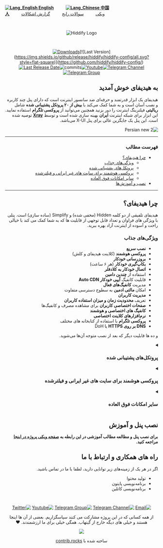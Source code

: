 
<div align="left" markdown="1">

[**![Lang_English](https://user-images.githubusercontent.com/125398461/229074810-599bd7f9-0bc1-44a9-b76e-90bf7e182314.png) English**](https://github.com/hiddify/hiddify-config/blob/main/README.md)&nbsp;&nbsp;&nbsp;&nbsp;&nbsp;&nbsp;&nbsp;&nbsp;&nbsp;&nbsp;[**![Lang_Chinese](https://user-images.githubusercontent.com/125398461/236453142-16f3a81e-8f40-403d-a452-34c4c9ed8f64.png) 中国人**](https://github.com/hiddify/hiddify-config/blob/main/README_cn.md)&nbsp;&nbsp;&nbsp;&nbsp;&nbsp;&nbsp;&nbsp;&nbsp;&nbsp;&nbsp;[ویکی](https://github.com/hiddify/hiddify-config/wiki/Home_Fa)&nbsp;&nbsp;&nbsp;&nbsp;&nbsp;&nbsp;&nbsp;&nbsp;&nbsp;&nbsp;[سوالات رایج](https://github.com/hiddify/hiddify-config/discussions/categories/q-a-%D8%B3%D9%88%D8%A7%D9%84%D8%A7%D8%AA-%D8%B1%D8%A7%DB%8C%D8%AC)&nbsp;&nbsp;&nbsp;&nbsp;&nbsp;&nbsp;&nbsp;&nbsp;&nbsp;&nbsp;[گزارش اشکالات](https://github.com/hiddify/hiddify-config/issues)


</div>

<div align="left" markdown="1">




</div>
<br>
<div align=center markdown="1">

![Hiddify Logo](https://user-images.githubusercontent.com/125398461/227777845-a4d0f86b-faa2-4f2b-a410-4aa5f68bfe19.png)

</div>
<br>
<div align=center>

<!--[![Total Downloads](https://img.shields.io/github/downloads/hiddify/hiddify-config/total?label=downloads%20after%202023%2F03%2F27%2011%3A00%20&style=flat-square)](https://github.com/hiddify/hiddify-config/)-->
[![Downloads](https://static.pepy.tech/badge/hiddifypanel?style=flat-square&v3)](https://pepy.tech/project/hiddifypanel?display=monthly&versions=2.*&versions=1.*&versions=3.*)[![Last Version](https://img.shields.io/github/release/hiddify/hiddify-config/all.svg?style=flat-square)](https://github.com/hiddify/hiddify-config/)[![Last Release Date](https://img.shields.io/github/release-date/hiddify/hiddify-config.svg?style=flat-square)](https://github.com/hiddify/hiddify-config/)![commits](https://img.shields.io/github/commit-activity/m/hiddify/hiddify-config?style=flat-square)[![Youtube](https://img.shields.io/youtube/channel/views/UCxrmeMvVryNfB4XL35lXQNg?label=Youtube&style=flat-square&logo=youtube)](https://www.youtube.com/@hiddify)[![Telegram Channel](https://img.shields.io/endpoint?label=Channel&style=flat-square&url=https%3A%2F%2Ftg.sumanjay.workers.dev%2Fhiddify&color=blue)](https://telegram.dog/hiddify)[![Telegram Group](https://img.shields.io/endpoint?color=neon&label=Support%20Group&style=flat-square&url=https%3A%2F%2Ftg.sumanjay.workers.dev%2Fhiddify_board)](https://telegram.dog/hiddify_board)
<!--
[![GitHub Stars](https://img.shields.io/tokei/lines/github/hiddify/hiddify-config.svg)](https://github.com/hiddify/hiddify-config/)
[![GitHub Stars](https://img.shields.io/github/stars/hiddify/hiddify-config.svg)](https://github.com/hiddify/hiddify-config/)
[![GitHub Forks](https://img.shields.io/github/forks/hiddify/hiddify-config.svg)](https://github.com/hiddify/hiddify-config/)
-->



</div>

<div dir="rtl" markdown="1">

## به هیدیفای خوش آمدید
هیدیفای یک ابزار قدرتمند و حرفه‌ای ضد سانسور اینترنت است که دارای پنل چند کاربره و نصب آسان است و به شما کمک می‌کند با **بیش از ۲۰ پروتکل پشتیبانی شده** شامل **ریالیتی** فیلترینگ اینترنت را دور بزنید همچنین می‌توانید از **پروکسی تلگرام** استفاده نمایید. این ابزار برای شبکه اینترنت **ایران** بهینه سازی شده است و توسط <a href="https://github.com/XTLS/Xray-core#installation" target="_blank">**Xray**</a> توصیه شده است. این پنل یک جایگزین عالی برای پنل X-UI می‌باشد.

![Persian new 2](https://user-images.githubusercontent.com/125398461/234265877-56660d3c-6185-4948-b676-77f317834372.png)

<!--
![Persian new](https://user-images.githubusercontent.com/125398461/234179101-0dec8ade-29f7-49a4-8a77-4ce1ead1e04f.png)
![farsi_demo](https://user-images.githubusercontent.com/114227601/228013297-240d6945-874f-4836-9b0d-0e1ba072481f.png)

![farsi_demo](https://user-images.githubusercontent.com/125398461/233846669-9a18a866-6c6e-49bd-9513-b2caa74be01d.png)
-->


***
### فهرست مطالب
- [چرا هیدیفای؟](#%DA%86%D8%B1%D8%A7-%D9%87%DB%8C%D8%AF%DB%8C%D9%81%D8%A7%DB%8C)
  - [ویژگی‌های جذاب](#%D9%88%DB%8C%DA%98%DA%AF%DB%8C%D9%87%D8%A7%DB%8C-%D8%AC%D8%B0%D8%A7%D8%A8)
  - [پروتکل‌های پشتیبانی شده](#%D9%BE%D8%B1%D9%88%D8%AA%DA%A9%D9%84%D9%87%D8%A7%DB%8C-%D9%BE%D8%B4%D8%AA%DB%8C%D8%A8%D8%A7%D9%86%DB%8C-%D8%B4%D8%AF%D9%87)
  - [پروکسی هوشمند برای سایت های غیر ایرانی و فیلترشده](#%D9%BE%D8%B1%D9%88%DA%A9%D8%B3%DB%8C-%D9%87%D9%88%D8%B4%D9%85%D9%86%D8%AF-%D8%A8%D8%B1%D8%A7%DB%8C-%D8%B3%D8%A7%DB%8C%D8%AA-%D9%87%D8%A7%DB%8C-%D8%BA%DB%8C%D8%B1-%D8%A7%DB%8C%D8%B1%D8%A7%D9%86%DB%8C-%D9%88-%D9%81%DB%8C%D9%84%D8%AA%D8%B1%D8%B4%D8%AF%D9%87)
  - [سایر امکانات فوق العاده](#%D8%B3%D8%A7%DB%8C%D8%B1-%D8%A7%D9%85%DA%A9%D8%A7%D9%86%D8%A7%D8%AA-%D9%81%D9%88%D9%82-%D8%A7%D9%84%D8%B9%D8%A7%D8%AF%D9%87)
- [نصب و آموزش‌ها](#)

***
## چرا هیدیفای؟
هیدیفای تلفیقی از دو کلمه Hidden (مخفی شده) و Simplify (ساده سازی) است. پنلی با ويژگی های فراوان و تعداد قابل توجهی از قابلیت ها که به شما کمک می کند با خیالی راحت و آسوده از اینترنت آزاد بهره ببرید.

### ویژگی‌های جذاب 

- **نصب سریع**
- **پروکسی هوشمند** (کلاینت هیدیفای و کلش)
- **بروزرسانی خودکار**
- **بکاپ‌گیری خودکار** (هر ۶ ساعت)
- **اتصال خودکار به کلادفلر**
- استفاده از **چندین دامین**
- قابلیت کانفیگ **آیپی خودکار Auto CDN**
- مدیریت **کانفیگ‌های فعال**
- امکان **مالتی ادمین** به سطوح دسترسی متفاوت
- **مدیریت کاربران**
- تعریف **محدودیت زمان و میزان استفاده کاربران**
- **صفحات اختصاصی کاربران** برای مشاهده مصرف و کانفیگ‌ها
- **کانفیگ های اختصاصی و هوشمند**
- **نرم‌افزار‌های کلاینت اختصاصی**
- **پروکسی تلگرام** با استفاده از کتابخانه های مختلف
- **DNS بر روی HTTPS** یا DoH


و ده ها قابلیت دیگر که بعد از نصب متوجه آن‌ها می‌شوید.
<details markdown="1"> <summary><h3>پروتکل‌های پشتیبانی شده</h3></summary> 


| پروتکل‌های پشتیبانی شده | پروتکل‌های پشتیبانی شده | پروتکل‌های پشتیبانی شده |
| - | - | - |
| **دایرکت** | **CDN** | **دامین فرانتینگ** |
|Trojan:<br>- TLS WS<br>- TLS TCP<br>- TLS gRPC<br>- TLS H2 WS<br>- TLS H2 TCP<br>- TLS H2 gRPC<br> |  Trojan:<br>- TLS WS<br>- TLS gRPC<br>- TLS H2 WS<br>- TLS H2 gRPC<br><br><br>| Trojan:<br>- TLS WS Fake<br><br><br><br><br><br> |
| Vless:<br>- TLS WS<br>- HTTP WS<br>- TLS XTLS<br>- TLS gRPC<br>- TLS H2 TLS<br>- TLS H2 WS<br>- TLS H2 gRPC<br>- Reality XTLS<br>- Reality gRPC | Vless:<br>- TLS WS<br>- TLS gRPC<br>- HTTP WS<br>- TLS H2 WS<br>- TLS H2 gRPC<br><br><br><br><br>| Vless:<br>- TLS WS Fake<br>- HTTP WS Fake<br><br><br><br><br><br><br><br> |
| Vmess:<br>- TLS WS<br>- TLS TCP<br>- HTTP WS<br>- HTTP TCP<br>- TLS gRPC<br>- TLS H2 WS<br>- TLS H2 TCP<br> | Vmess:<br>- TLS WS<br>- TLS gRPC<br>- HTTP WS<br>- TLS H2 WS<br>- TLS H2 gRPC<br><br><br> | Vmess:<br>- TLS WS Fake<br>- HTTP WS Fake<br><br><br><br><br><br> |
| V2ray:<br>- TLS WS<br>- HTTP WS<br>- TLS H2 |  V2ray:<br>- TLS WS<br>- HTTP WS<br>- TLS H2 | |
| Shadowsocks:<br>- TLS Shadowtls<br>- HTTP Shadowtls<br>- TLS H2 Shadowtls<br>- TLS H3 Shadowtls  | | |

<!--
| Supported Configs | Supported Configs |
| - | - |
| ♥ **Telegram Proxy** ♥ | **vless+xtls** |
| **Web Socket (cdn support)**:<br> - vless+tls+ws <br>- trojan+tls+ws <br> - vmess+tls+ws | **h2+tls**:<br> - vless+tls<br> - trojan+tls<br> - vmess+tls |
| **grpc+tls**:<br> - vless+grpc+tls<br> - trojan+grpc+tls<br> - vmess+grpc+tls | **http1.1+tls**:  <br>- trojan+tls <br> - vmess+tls|
| **old configs**: <br> - trojango (cdn support) <br> - v2ray+ws (cdn support) <br> - vmess (cdn support) <br> - ss+faketls| **HTTP** <br> -unsafe, default is disable <br> - vless<br> -vmess |
-->


</details>


<details markdown="1"> <summary><h3>پروکسی هوشمند برای سایت های غیر ایرانی و فیلترشده</h3></summary>
 
با استفاده از کلاینت کلش و پنل هایدیفای می‌تونین در ۳ حالت به اینترنت وصل بشید. 

۱. روش اول فقط سایت فیلترشده را از فیلترشکن عبور دهد.

۲. فقط سایت های ایرانی بدون فیلترشکن باز شود (پیشنهادی)

۳. تمام سایت ها از فیلترشکن عبور کنند

از طرف دیگر سعی شده راه‌حل ارائه شده در برابر کشف توسط نهادهای فیلتر کننده اینترنت مقاوم باشد و جلوی حملات معمول به سرور گرفته و امکان شناسایی حداقل باشد با این وجود فراموش نکنید که سایر پورت ها به جز ۲۲، ۸۰ و ۴۴۳ را غیر فعال کنید

</details>

<details markdown="1"><summary><h3>سایر امکانات فوق العاده</h3></summary>


<details  markdown="1"> <summary>سیستم‌عامل‌های پشتیبانی شده</summary>
هایدیفای روی اوبونتو ۲۰.۰۴ و ۲۲.۰۴ تست شده است.
Ubuntu arm64 or amd64
</details>



<details  markdown="1"> <summary>تست سرعت</summary>

از این طریق میتوان سرعت سرور بدون فیلترشکن و با فیلترشکن را بررسی کرد

![image](https://user-images.githubusercontent.com/114227601/210183115-4e1f4186-421e-4316-8082-3ce53275adc7.png)

</details>

 <details markdown="1"> <summary>صفحات راهنمای کاربران</summary> 
 با امکان تولید qrcode

 ![صفحه راهنمای کاربران](https://user-images.githubusercontent.com/114227601/206908372-db1fc206-4c6a-4206-ad39-e6b6b44a55c4.png)
</details>

<details markdown="1"> <summary>DNS over HTTPS (CDN support)</summary>
 
 برای استفاده از DNS over HTTPS کافی است در مرورگر از dns زیر استفاده کنید:
 
 `https://yourdomain.com/yoursecret/dns/dns-query{?dns}`
 
</details>

<details markdown="1"> <summary>Redirector (CDN support)</summary> 
  وقتی میخواهید پروکسی تلگرام یا پروکسی شدوساکس را از طریق برنامه های دیگر به اشتراک بگذارید امکان ریدایرکت با پشتیبانی سی دی ان فراهم می شود. برای مثال اگر کانفیگ شدوساکس را به جای fullURL قرار دهید باعث میشود با کلیک بر روی این لینک، اپ شدوساکس باز شده و پروکسی بر روی آن فعال شود. برای مثال:
 
 `https://yourdomain.com/yoursecret/redirect/fullURL` 
 

"fullURL" را با کانفیگ Shadowsocks جایگزین کنید:
 
 `https://yourdomain.com/yoursecret/redirect/ss://secret/` 
 
</details>


</details>
</details>

</div>

<!--
<a href="https://www.youtube.com/watch?v=-a4tfRUsrNY">
  <img width="50%" src="https://user-images.githubusercontent.com/125398461/227990194-e20b67dc-6cda-4b05-bd26-b7147d830a12.png" />
</a>

-->

<div align=right dir="rtl">

## نصب پنل و آموزش
**برای نصب پنل و مطالعه مطالب آموزشی در این رابطه به [صفحه ویکی پروژه در اینجا](https://github.com/hiddify/hiddify-config/wiki/Home_fa) مراجعه کنید.**


## راه های همکاری و ارتباط با ما
اگر در هر یک از زمینه‌های زیر توانایی دارید، لطفا با ما در تماس باشید.
* تولید محتوا
* برنامه‌نویسی پایتون 
* برنامه‌نویسی کاتلین
<!--
## راه های ارتباط با ما
* ایمیل: [hiddify@gmail.com](mailto:hiddify@gmail.com)
* اطلاع رسانی: [کانال تلگرام](https://t.me/hiddify)
* رفع مشکل: [گروه تلگرام](https://t.me/hiddify_board)

</div>
-->
</br>
<div align=center>
    
[![Email](https://img.shields.io/badge/Gmail-hiddify@gmail.com-green?style=flat-square&logo=gmail)](mailto:hiddify@gmail.com)
[![Telegram Channel](https://img.shields.io/endpoint?label=Channel&style=flat-square&url=https%3A%2F%2Ftg.sumanjay.workers.dev%2Fhiddify&color=blue)](https://telegram.dog/hiddify)
[![Telegram Group](https://img.shields.io/endpoint?color=neon&label=Support%20Group&style=flat-square&url=https%3A%2F%2Ftg.sumanjay.workers.dev%2Fhiddify_board)](https://telegram.dog/hiddify_board)
[![Youtube](https://img.shields.io/youtube/channel/views/UCxrmeMvVryNfB4XL35lXQNg?label=Youtube&style=flat-square&logo=youtube)](https://www.youtube.com/@hiddify)
[![Twitter](https://img.shields.io/twitter/follow/hiddify_com?color=%231DA1F2&logo=twitter&logoColor=1DA1F2&style=flat-square)](https://twitter.com/intent/follow?screen_name=hiddify_com)

 </div>
 
<p align=center>
 از همه کسانی که در این پروژه مشارکت می کنند سپاسگزاریم. بعضی از آن ها اینجا هستند و خیلی های دیگه خارج از گیتهاب. همگی خیلی برای ما ارزشمندند. ♥
 </p>
 
<p align=center> 
<a href="https://github.com/hiddify/hiddify-config/graphs/contributors">
  <img src="https://contrib.rocks/image?repo=hiddify/hiddify-config" />
</a>
</p>
<p align=center>
 ساخته شده با <a rel="" target="_blank" href="https://contrib.rocks">contrib.rocks</a> 
</p>
